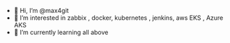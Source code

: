 - 👋 Hi, I’m @max4git
- 👀 I’m interested in zabbix , docker, kubernetes , jenkins, aws EKS , Azure AKS
- 🌱 I’m currently learning all above 


<!---
max4git/max4git is a ✨ special ✨ repository because its `README.md` (this file) appears on your GitHub profile.
You can click the Preview link to take a look at your changes.
--->
